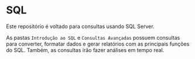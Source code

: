 # SQL

Este repositório é voltado para consultas usando SQL Server. 

As pastas `Introdução ao SQL` e `Consultas Avançadas` possuem consultas para converter, formatar dados e gerar relatórios com as principais funções do SQL. Também, as consultas irão fazer análises em tempo real.
